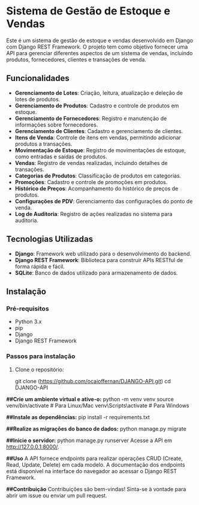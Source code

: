 # Sistema de Gestão de Estoque e Vendas

Este é um sistema de gestão de estoque e vendas desenvolvido em Django com Django REST Framework. O projeto tem como objetivo fornecer uma API para gerenciar diferentes aspectos de um sistema de vendas, incluindo produtos, fornecedores, clientes e transações de venda.

## Funcionalidades

- **Gerenciamento de Lotes**: Criação, leitura, atualização e deleção de lotes de produtos.
- **Gerenciamento de Produtos**: Cadastro e controle de produtos em estoque.
- **Gerenciamento de Fornecedores**: Registro e manutenção de informações sobre fornecedores.
- **Gerenciamento de Clientes**: Cadastro e gerenciamento de clientes.
- **Itens de Venda**: Controle de itens em vendas, permitindo adicionar produtos a transações.
- **Movimentação de Estoque**: Registro de movimentações de estoque, como entradas e saídas de produtos.
- **Vendas**: Registro de vendas realizadas, incluindo detalhes de transações.
- **Categorias de Produtos**: Classificação de produtos em categorias.
- **Promoções**: Cadastro e controle de promoções em produtos.
- **Histórico de Preços**: Acompanhamento do histórico de preços de produtos.
- **Configurações de PDV**: Gerenciamento das configurações do ponto de venda.
- **Log de Auditoria**: Registro de ações realizadas no sistema para auditoria.

## Tecnologias Utilizadas

- **Django**: Framework web utilizado para o desenvolvimento do backend.
- **Django REST Framework**: Biblioteca para construir APIs RESTful de forma rápida e fácil.
- **SQLite**: Banco de dados utilizado para armazenamento de dados.

## Instalação

### Pré-requisitos

- Python 3.x
- pip
- Django
- Django REST Framework

### Passos para instalação

1. Clone o repositório:
   
   git clone (https://github.com/ocaioffernan/DJANGO-API.git)
   cd DJANGO-API
   
**##Crie um ambiente virtual e ative-o:**
python -m venv venv
source venv/bin/activate  # Para Linux/Mac
venv\Scripts\activate  # Para Windows

**##Instale as dependências:**
pip install -r requirements.txt

**##Realize as migrações do banco de dados:**
python manage.py migrate

**##Inicie o servidor:**
python manage.py runserver
Acesse a API em http://127.0.0.1:8000/.

**##Uso**
A API fornece endpoints para realizar operações CRUD (Create, Read, Update, Delete) em cada modelo.
A documentação dos endpoints está disponível na interface do navegador ao acessar o Django REST Framework.

**##Contribuição**
Contribuições são bem-vindas! Sinta-se à vontade para abrir um issue ou enviar um pull request.
